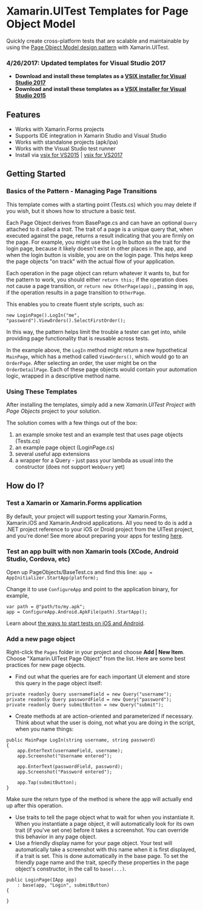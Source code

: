 # Xamarin.UITest Templates for Page Object Model
Quickly create cross-platform tests that are scalable and maintainable by using the [Page Object Model design pattern](https://danatxamarin.com/2015/05/12/building-a-scalable-test-suite-with-xamarin-uitest-and-page-objects/) with Xamarin.UITest. 

### 4/26/2017: Updated templates for Visual Studio 2017

* **Download and install these templates as a [VSIX installer for Visual Studio 2017](https://github.com/danwaters/vspom/raw/master/DanAtXamarin.UITest.PageObjects.VS2017.vsix)**
* **Download and install these templates as a [VSIX installer for Visual Studio 2015](https://github.com/danwaters/vspom/raw/master/DanAtXamarin.UITest.PageObjects.vsix)**

## Features

* Works with Xamarin.Forms projects
* Supports IDE integration in Xamarin Studio and Visual Studio
* Works with standalone projects (apk/ipa)
* Works with the Visual Studio test runner
* Install via [vsix for VS2015](https://github.com/danwaters/vspom/raw/master/DanAtXamarin.UITest.PageObjects.vsix) | [vsix for VS2017](https://github.com/danwaters/vspom/blob/master/DanAtXamarin.UITest.PageObjects.VS2017.vsix)

## Getting Started
### Basics of the Pattern - Managing Page Transitions
This template comes with a starting point (Tests.cs) which you may delete if you wish, but it shows how to structure a basic test.

Each Page Object derives from BasePage.cs and can have an optional `Query` attached to it called a *trait*. The trait of a page is a unique query that, when executed against the page, returns a result indicating that you are firmly on the page. For example, you might use the Log In button as the trait for the login page, because it likely doesn't exist in other places in the app, and when the login button is visible, you are on the login page. This helps keep the page objects "on track" with the actual flow of your application.

Each operation in the page object can return whatever it wants to, but for the pattern to work, you should either `return this;` if the operation does not cause a page transition, or `return new OtherPage(app);`, passing in `app`, if the operation results in a page transition to `OtherPage`. 

This enables you to create fluent style scripts, such as:
```
new LoginPage().LogIn("me", "password").ViewOrders().SelectFirstOrder();
```
In this way, the pattern helps limit the trouble a tester can get into, while providing page functionality that is reusable across tests.

In the example above, the `LogIn` method might return a new hypothetical `MainPage`, which has a method called `ViewOrders()`, which would go to an `OrderPage`. After selecting an order, the user might be on the `OrderDetailPage`. Each of these page objects would contain your automation logic, wrapped in a descriptive method name. 

### Using These Templates
After installing the templates, simply add a new *Xamarin.UITest Project with Page Objects* project to your solution. 

The solution comes with a few things out of the box:
1.  an example smoke test and an example test that uses page objects (Tests.cs)
2.  an example page object (LoginPage.cs)
3.  several useful app extensions
4.  a wrapper for a Query - just pass your lambda as usual into the constructor (does not support `WebQuery` yet)

## How do I?

### Test a Xamarin or Xamarin.Forms application
By default, your project will support testing your Xamarin.Forms, Xamarin.iOS and Xamarin.Android applications. All you need to do is add a .NET project reference to your iOS or Droid project from the UITest project, and you're done! See more about preparing your apps for testing [here](https://developer.xamarin.com/guides/testcloud/uitest/). 

### Test an app built with non Xamarin tools (XCode, Android Studio, Cordova, etc)
Open up PageObjects/BaseTest.cs and find this line:
`app = AppInitializer.StartApp(platform);`

Change it to use `ConfigureApp` and point to the application binary, for example,
```
var path = @"path/to/my.apk";
app = ConfigureApp.Android.ApkFile(path).StartApp();
```
Learn about [the ways to start tests on iOS and Android](https://developer.xamarin.com/guides/testcloud/uitest/intro-to-uitest/). 

### Add a new page object
Right-click the `Pages` folder in your project and choose **Add | New Item**. Choose "Xamarin.UITest Page Object" from the list. Here are some best practices for new page objects.
* Find out what the queries are for each important UI element and store this query in the page object itself:
```
private readonly Query usernameField = new Query("username");
private readonly Query passwordField = new Query("password");
private readonly Query submitButton = new Query("submit");
```
* Create methods at are action-oriented and parameterized if necessary. Think about what the user is doing, not what you are doing in the script, when you name things:
```
public MainPage LogIn(string username, string password)
{
    app.EnterText(usernameField, username);
    app.Screenshot("Username entered");

    app.EnterText(passwordField, password);
    app.Screenshot("Password entered");

    app.Tap(submitButton);
}
```
Make sure the return type of the method is where the app will actually end up after this operation.
* Use traits to tell the page object what to wait for when you instantiate it. When you instantiate a page object, it will automatically look for its own trait (if you've set one) before it takes a screenshot. You can override this behavior in any page object.
* Use a friendly display name for your page object. Your test will automatically take a screenshot with this name when it is first displayed, if a trait is set. This is done automatically in the base page. To set the friendly page name and the trait, specify these properties in the page object's constructor, in the call to `base(...)`.
```
public LoginPage(IApp app)
    : base(app, "Login", submitButton)
{

}
```

